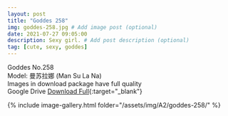 ```yaml
---
layout: post
title: "Goddes 258"
img: goddes-258.jpg # Add image post (optional)
date: 2021-07-27 09:05:00
description: Sexy girl. # Add post description (optional)
tag: [cute, sexy, goddes]
---
```

Goddes No.258  
Model: 曼苏拉娜 (Man Su La Na)  
Images in download package have full quality                    
Google Drive [Download Full](http://gestyy.com/eoPyPi){:target="_blank"}

{% include image-gallery.html folder="/assets/img/A2/goddes-258/" %}
